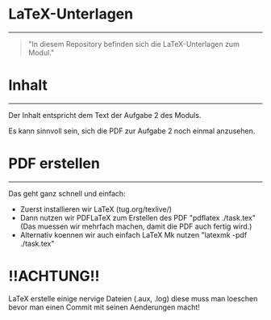 # LaTeX-Unterlagen
---

> "In diesem Repository befinden sich die LaTeX-Unterlagen zum Modul."

# Inhalt
---

Der Inhalt entspricht dem Text der Aufgabe 2 des Moduls.

Es kann sinnvoll sein, sich die PDF zur Aufgabe 2 noch einmal
anzusehen.

# PDF erstellen
---

Das geht ganz schnell und einfach:

- Zuerst installieren wir LaTeX (tug.org/texlive/)
- Dann nutzen wir PDFLaTeX zum Erstellen des PDF
	"pdflatex ./task.tex" (Das muessen wir mehrfach machen, damit die PDF auch fertig wird.)
- Alternativ koennen wir auch einfach LaTeX Mk nutzen 
	"latexmk -pdf ./task.tex"


# !!ACHTUNG!!

LaTeX erstelle einige nervige Dateien (.aux, .log) diese muss man loeschen bevor
man einen Commit mit seinen Aenderungen macht!
